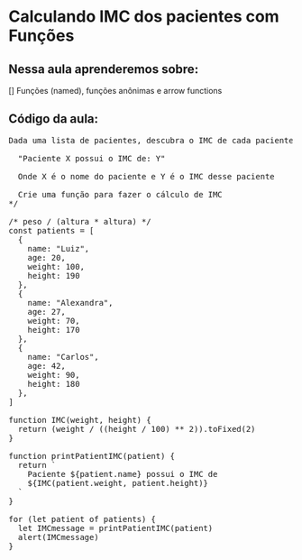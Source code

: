 # Calculando IMC dos pacientes com Funções

## Nessa aula aprenderemos sobre:

[] Funções (named), funções anônimas e arrow functions

## Código da aula:

<pre>
Dada uma lista de pacientes, descubra o IMC de cada paciente e imprima

  "Paciente X possui o IMC de: Y"

  Onde X é o nome do paciente e Y é o IMC desse paciente

  Crie uma função para fazer o cálculo de IMC
*/

/* peso / (altura * altura) */
const patients = [
  {
    name: "Luiz",
    age: 20,
    weight: 100,
    height: 190
  },
  {
    name: "Alexandra",
    age: 27,
    weight: 70,
    height: 170
  },
  {
    name: "Carlos",
    age: 42,
    weight: 90,
    height: 180
  },
]

function IMC(weight, height) {
  return (weight / ((height / 100) ** 2)).toFixed(2)
}

function printPatientIMC(patient) {
  return `
    Paciente ${patient.name} possui o IMC de
    ${IMC(patient.weight, patient.height)}
  `
}

for (let patient of patients) {
  let IMCmessage = printPatientIMC(patient)
  alert(IMCmessage)
}
</pre>
